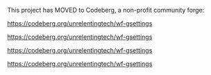 This project has MOVED to Codeberg, a non-profit community forge:

https://codeberg.org/unrelentingtech/wf-gsettings

https://codeberg.org/unrelentingtech/wf-gsettings

https://codeberg.org/unrelentingtech/wf-gsettings

https://codeberg.org/unrelentingtech/wf-gsettings

